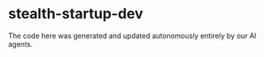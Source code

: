 # stealth-startup-dev

The code here was generated and updated autonomously entirely by our AI agents.

